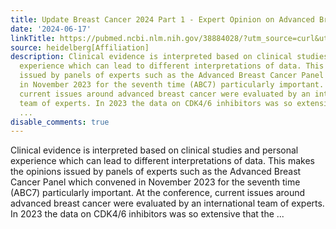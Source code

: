 ```yaml
---
title: Update Breast Cancer 2024 Part 1 - Expert Opinion on Advanced Breast Cancer
date: '2024-06-17'
linkTitle: https://pubmed.ncbi.nlm.nih.gov/38884028/?utm_source=curl&utm_medium=rss&utm_campaign=pubmed-2&utm_content=1FakS-2QOkCT8HsMOQP1bCRQ4YzyumYOmxmF0moLsQ3dFB1E9V&fc=20220326224207&ff=20240617181223&v=2.18.0.post9+e462414
source: heidelberg[Affiliation]
description: Clinical evidence is interpreted based on clinical studies and personal
  experience which can lead to different interpretations of data. This makes the opinions
  issued by panels of experts such as the Advanced Breast Cancer Panel which convened
  in November 2023 for the seventh time (ABC7) particularly important. At the conference,
  current issues around advanced breast cancer were evaluated by an international
  team of experts. In 2023 the data on CDK4/6 inhibitors was so extensive that the
  ...
disable_comments: true
---
```

Clinical evidence is interpreted based on clinical studies and personal experience which can lead to different interpretations of data. This makes the opinions issued by panels of experts such as the Advanced Breast Cancer Panel which convened in November 2023 for the seventh time (ABC7) particularly important. At the conference, current issues around advanced breast cancer were evaluated by an international team of experts. In 2023 the data on CDK4/6 inhibitors was so extensive that the ...